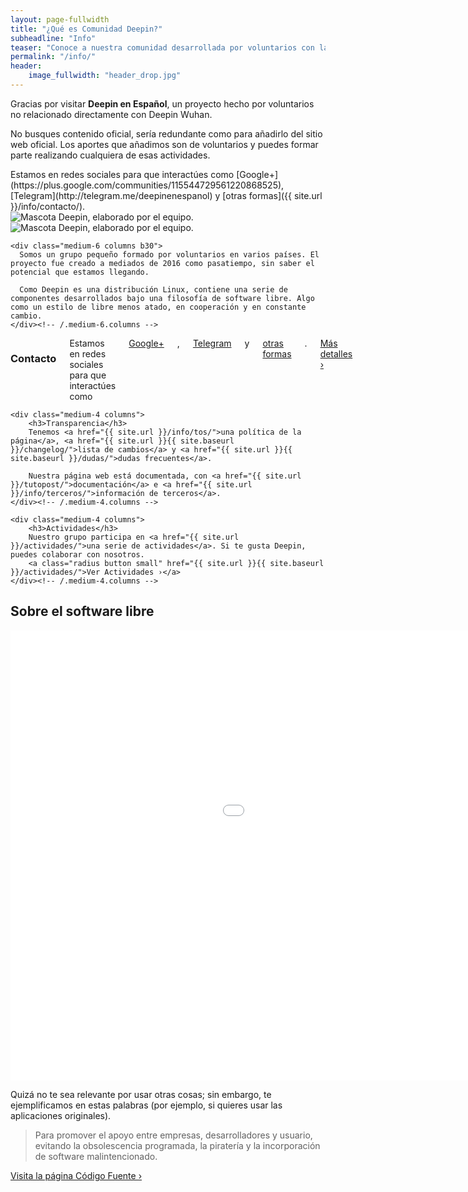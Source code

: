 ```yaml
---
layout: page-fullwidth
title: "¿Qué es Comunidad Deepin?"
subheadline: "Info"
teaser: "Conoce a nuestra comunidad desarrollada por voluntarios con la intención de interaccionar al sistema operativo y proyectos relacionados a Linux."
permalink: "/info/"
header:
    image_fullwidth: "header_drop.jpg"
---
```


Gracias por visitar **Deepin en Español**, un proyecto hecho por voluntarios no relacionado directamente con Deepin Wuhan.

No busques contenido oficial, sería redundante como para añadirlo del sitio web oficial. Los aportes que añadimos son de voluntarios y puedes formar parte realizando cualquiera de esas actividades.

<!---Inicio documentación--->

<div class="show-for-small">
<!--Inicio sección para pantallas pequeñas--->
Estamos en redes sociales para que interactúes como [Google+](https://plus.google.com/communities/115544729561220868525), [Telegram](http://telegram.me/deepinenespanol) y [otras formas]({{ site.url }}/info/contacto/).

<div class="row">
    <div class="medium-12 columns t30">
    <img src="{{ site.urlimg }}deepinmascot.jpg" alt="Mascota Deepin, elaborado por el equipo.">
    </div><!-- /.medium-4.columns -->
</div>
<!---Fin--->
</div>

<div class="show-for-large-up">
<!--Inicio sección para pantallas grandes-->
<div class="row t60">
    <div class="medium-6 columns b30">
      <div class="row">
          <div class="medium-12 columns t30">
          <img src="{{ site.urlimg }}deepinmascot.jpg" alt="Mascota Deepin, elaborado por el equipo.">
          </div><!-- /.medium-4.columns -->
          </div>
    </div><!-- /.medium-6.columns -->

    <div class="medium-6 columns b30">
      Somos un grupo pequeño formado por voluntarios en varios países. El proyecto fue creado a mediados de 2016 como pasatiempo, sin saber el potencial que estamos llegando.

      Como Deepin es una distribución Linux, contiene una serie de componentes desarrollados bajo una filosofía de software libre. Algo como un estilo de libre menos atado, en cooperación y en constante cambio.
    </div><!-- /.medium-6.columns -->
</div><!-- /.row -->


<div class="row t30">
    <div class="medium-4 columns">
        <h3>Contacto</h3>
        Estamos en redes sociales para que interactúes como <a href="https://plus.google.com/communities/115544729561220868525"> Google+</a>, <a href="http://telegram.me/deepinenespanol">Telegram</a> y <a href="{{ site.url }}/info/contacto/">otras formas</a>.
        <a class="radius button small" href="{{ site.url }}{{ site.baseurl }}/info/contacto/">Más detalles ›</a>
    </div><!-- /.medium-4.columns -->

    <div class="medium-4 columns">
        <h3>Transparencia</h3>
        Tenemos <a href="{{ site.url }}/info/tos/">una política de la página</a>, <a href="{{ site.url }}{{ site.baseurl }}/changelog/">lista de cambios</a> y <a href="{{ site.url }}{{ site.baseurl }}/dudas/">dudas frecuentes</a>.

        Nuestra página web está documentada, con <a href="{{ site.url }}/tutopost/">documentación</a> e <a href="{{ site.url }}/info/terceros/">información de terceros</a>.
    </div><!-- /.medium-4.columns -->

    <div class="medium-4 columns">
        <h3>Actividades</h3>
        Nuestro grupo participa en <a href="{{ site.url }}/actividades/">una serie de actividades</a>. Si te gusta Deepin, puedes colaborar con nosotros.
        <a class="radius button small" href="{{ site.url }}{{ site.baseurl }}/actividades/">Ver Actividades ›</a>
    </div><!-- /.medium-4.columns -->

</div><!-- /.row -->
<!--Fin-->
</div>

<!---Fin documentación--->

## Sobre el software libre
<div class="flex-video">
        <iframe width="1280" height="720" src="//www.youtube.com/embed/dBAqsfE512g" frameborder="0" allowfullscreen></iframe>
</div>

Quizá no te sea relevante por usar otras cosas; sin embargo, te ejemplificamos en estas palabras (por ejemplo, si quieres usar las aplicaciones originales).

>Para promover el apoyo entre empresas, desarrolladores y usuario, evitando la obsolescencia programada, la piratería y la incorporación de software malintencionado.

<a class="radius button small" href="{{ site.url }}{{ site.baseurl }}/source/">Visita la página Código Fuente ›</a>
